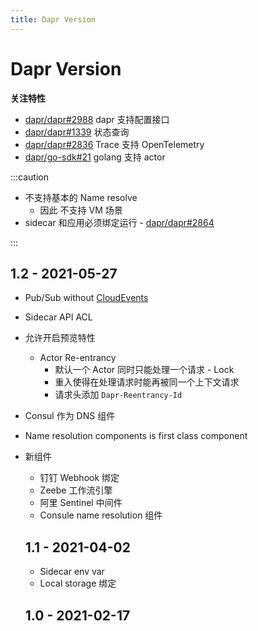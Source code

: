 ```yaml
---
title: Dapr Version
---
```


# Dapr Version

**关注特性**

- [dapr/dapr#2988](https://github.com/dapr/dapr/issues/2988)
  dapr 支持配置接口
- [dapr/dapr#1339](https://github.com/dapr/dapr/issues/1339)
  状态查询
- [dapr/dapr#2836](https://github.com/dapr/dapr/issues/2836)
  Trace 支持 OpenTelemetry
- [dapr/go-sdk#21](https://github.com/dapr/go-sdk/issues/21)
  golang 支持 actor

:::caution

- 不支持基本的 Name resolve
  - 因此 不支持 VM 场景
- sidecar 和应用必须绑定运行 - [dapr/dapr#2864](https://github.com/dapr/dapr/issues/2864)

:::

## 1.2 - 2021-05-27

- Pub/Sub without [CloudEvents](https://github.com/cloudevents/spec)
- Sidecar API ACL
- 允许开启预览特性
  - Actor Re-entrancy
    - 默认一个 Actor 同时只能处理一个请求 - Lock
    - 重入使得在处理请求时能再被同一个上下文请求
    - 请求头添加 `Dapr-Reentrancy-Id`
- Consul 作为 DNS 组件
- Name resolution components is first class component
- 新组件

  - 钉钉 Webhook 绑定
  - Zeebe 工作流引擎
  - 阿里 Sentinel 中间件
  - Consule name resolution 组件

  ## 1.1 - 2021-04-02

  - Sidecar env var
  - Local storage 绑定

  ## 1.0 - 2021-02-17
